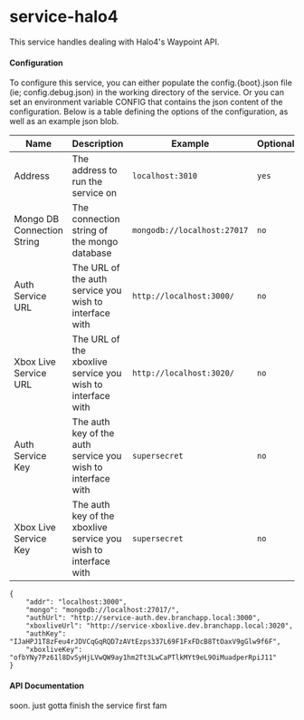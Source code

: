 service-halo4
===

This service handles dealing with Halo4's Waypoint API.


#### Configuration

To configure this service, you can either populate the config.{boot}.json file (ie;
config.debug.json) in the working directory of the service. Or you can set an environment
variable CONFIG that contains the json content of the configuration. Below is a table
defining the options of the configuration, as well as an example json blob.

| Name | Description | Example | Optional? | Json Key |
|------|-------------|---------|-------------|----------|
| Address | The address to run the service on | `localhost:3010` | `yes` | `addr` |
| Mongo DB Connection String | The connection string of the mongo database | `mongodb://localhost:27017` | `no` | `mongo` |
| Auth Service URL | The URL of the auth service you wish to interface with | `http://localhost:3000/` | `no` | `authUrl` |
| Xbox Live Service URL | The URL of the xboxlive service you wish to interface with | `http://localhost:3020/` | `no` | `xboxliveUrl` |
| Auth Service Key | The auth key of the auth service you wish to interface with | `supersecret` | `no` | `authKey` |
| Xbox Live Service Key | The auth key of the xboxlive service you wish to interface with | `supersecret` | `no` | `xboxliveKey` |

```
{
	"addr": "localhost:3000",
	"mongo": "mongodb://localhost:27017/",
	"authUrl": "http://service-auth.dev.branchapp.local:3000",
	"xboxliveUrl": "http://service-xboxlive.dev.branchapp.local:3020",
	"authKey": "IJaHPJ1T8zFeu4rJDVCqGqRQD7zAVtEzps337L69F1FxFDcB8TtOaxV9gGlw9f6F",
	"xboxliveKey": "ofbYNy7Pz61l8DvSyHjLVwQW9ay1hm2Tt3LwCaPTlkMYt9eL9OiMuadperRpiJ11"
}

```



#### API Documentation

soon. just gotta finish the service first fam
